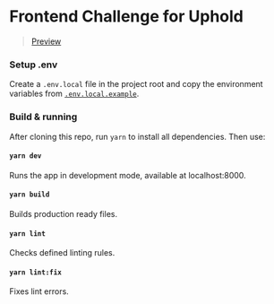 # Frontend Challenge for Uphold

> [Preview](https://uphold-frontend-challenge.netlify.app)

### Setup .env

Create a `.env.local` file in the project root and copy the environment variables from [`.env.local.example`](.env.local.example).

### Build & running

After cloning this repo, run `yarn` to install all dependencies. Then use:

#### `yarn dev`

Runs the app in development mode, available at localhost:8000.

#### `yarn build`

Builds production ready files.

#### `yarn lint`

Checks defined linting rules.

#### `yarn lint:fix`

Fixes lint errors.
